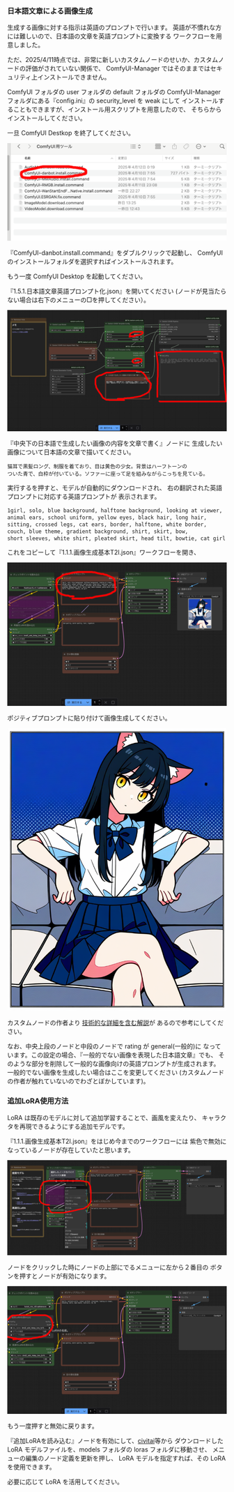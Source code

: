 ### 日本語文章による画像生成
生成する画像に対する指示は英語のプロンプトで行います。
英語が不慣れな方には難しいので、日本語の文章を英語プロンプトに変換する
ワークフローを用意しました。

ただ、2025/4/11時点では、非常に新しいカスタムノードのせいか、カスタムノードの評価がされていない関係で、
ComfyUI-Manager ではそのままではセキュリティ上インストールできません。

ComfyUI フォルダの user フォルダの default フォルダの ComfyUI-Manager 
フォルダにある『config.ini』の security_level を weak にして
インストールすることもできますが、インストール用スクリプトを用意したので、
そちらからインストールしてください。

一旦 ComfyUI Destkop を終了してください。

![extra1](img/3601.png)

『ComfyUI-danbot.install.command』をダブルクリックで起動し、
ComfyUI のインストールフォルダを選択すればインストールされます。

もう一度 ComfyUI Desktop を起動してください。

『1.5.1.日本語文章英語プロンプト化.json』を開いてください
(ノードが見当たらない場合は右下のメニューの□を押してください）。

![extra2](img/3602.png)

『中央下の日本語で生成したい画像の内容を文章で書く』ノードに
生成したい画像について日本語の文章で描いてください。

```
猫耳で黒髪ロング、制服を着ており、目は黄色の少女。背景はハーフトーンの
ついた青で、白枠が付いている。ソファーに座って足を組みながらこっちを見ている。
```

実行するを押すと、モデルが自動的にダウンロードされ、
右の翻訳された英語プロンプトに対応する英語プロンプトが
表示されます。

```
1girl, solo, blue background, halftone background, looking at viewer, 
animal ears, school uniform, yellow eyes, black hair, long hair, 
sitting, crossed legs, cat ears, border, halftone, white border, 
couch, blue theme, gradient background, shirt, skirt, bow, 
short sleeves, white shirt, pleated skirt, head tilt, bowtie, cat girl
```

これをコピーして『1.1.1.画像生成基本T2I.json』ワークフローを開き、

![extra3](img/3603.png)

ポジティブプロンプトに貼り付けて画像生成してください。

![gen0020](generated/0020.png)

カスタムノードの作者より
[技術的な詳細を含む解説](https://zenn.dev/platina/articles/66ac45608c836e)が
あるので参考にしてください。

なお、中央上段のノードと中段のノードで rating が general(一般的)に
なっています。この設定の場合、『一般的でない画像を表現した日本語文章』でも、
そのような部分を削除して一般的な画像向けの英語プロンプトが生成されます。
一般的でない画像を生成したい場合はここを変更してください
(カスタムノードの作者が触れていないのでわざとぼかしています)。

### 追加LoRA使用方法
LoRA は既存のモデルに対して追加学習することで、画風を変えたり、
キャラクタを再現できるようにする追加モデルです。

『1.1.1.画像生成基本T2I.json』をはじめ今までのワークフローには
紫色で無効になっているノードが存在していたと思います。

![extra4](img/3604.png)

ノードをクリックした時にノードの上部にでるメニューに左から２番目の
ボタンを押すとノードが有効になります。

![extra5](img/3605.png)

もう一度押すと無効に戻ります。

『追加LoRAを読み込む』ノードを有効にして、[civitai](https://civitai.com/)等から
ダウンロードした LoRA モデルファイルを、models フォルダの
 loras フォルダに移動させ、
メニューの編集のノード定義を更新を押し、
LoRA モデルを指定すれば、その LoRA を使用できます。

必要に応じて LoRA を活用してください。
